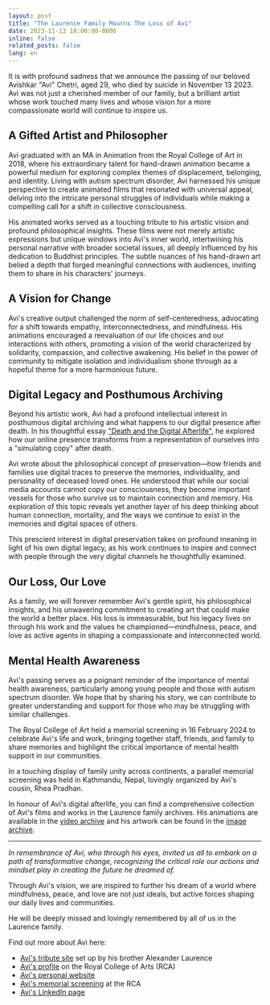 ```yaml
---
layout: post
title: "The Laurence Family Mourns The Loss of Avi"
date: 2023-11-13 18:00:00-0000
inline: false
related_posts: false
lang: en
---
```


It is with profound sadness that we announce the passing of our beloved Avishkar "Avi" Chetri, aged 29, who died by suicide in November 13 2023. Avi was not just a cherished member of our family, but a brilliant artist whose work touched many lives and whose vision for a more compassionate world will continue to inspire us.

## A Gifted Artist and Philosopher

Avi graduated with an MA in Animation from the Royal College of Art in 2018, where his extraordinary talent for hand-drawn animation became a powerful medium for exploring complex themes of displacement, belonging, and identity. Living with autism spectrum disorder, Avi harnessed his unique perspective to create animated films that resonated with universal appeal, delving into the intricate personal struggles of individuals while making a compelling call for a shift in collective consciousness.

His animated works served as a touching tribute to his artistic vision and profound philosophical insights. These films were not merely artistic expressions but unique windows into Avi's inner world, intertwining his personal narrative with broader societal issues, all deeply influenced by his dedication to Buddhist principles. The subtle nuances of his hand-drawn art belied a depth that forged meaningful connections with audiences, inviting them to share in his characters' journeys.

## A Vision for Change

Avi's creative output challenged the norm of self-centeredness, advocating for a shift towards empathy, interconnectedness, and mindfulness. His animations encouraged a reevaluation of our life choices and our interactions with others, promoting a vision of the world characterized by solidarity, compassion, and collective awakening. His belief in the power of community to mitigate isolation and individualism shone through as a hopeful theme for a more harmonious future.

## Digital Legacy and Posthumous Archiving

Beyond his artistic work, Avi had a profound intellectual interest in posthumous digital archiving and what happens to our digital presence after death. In his thoughtful essay ["Death and the Digital Afterlife"](https://web.archive.org/web/20210614032337/http://avichetri.co.uk/death-and-the-digital-afterlife/), he explored how our online presence transforms from a representation of ourselves into a "simulating copy" after death.

Avi wrote about the philosophical concept of preservation—how friends and families use digital traces to preserve the memories, individuality, and personality of deceased loved ones. He understood that while our social media accounts cannot copy our consciousness, they become important vessels for those who survive us to maintain connection and memory. His exploration of this topic reveals yet another layer of his deep thinking about human connection, mortality, and the ways we continue to exist in the memories and digital spaces of others.

This prescient interest in digital preservation takes on profound meaning in light of his own digital legacy, as his work continues to inspire and connect with people through the very digital channels he thoughtfully examined.

## Our Loss, Our Love

As a family, we will forever remember Avi's gentle spirit, his philosophical insights, and his unwavering commitment to creating art that could make the world a better place. His loss is immeasurable, but his legacy lives on through his work and the values he championed—mindfulness, peace, and love as active agents in shaping a compassionate and interconnected world.

## Mental Health Awareness

Avi's passing serves as a poignant reminder of the importance of mental health awareness, particularly among young people and those with autism spectrum disorder. We hope that by sharing his story, we can contribute to greater understanding and support for those who may be struggling with similar challenges.

The Royal College of Art held a memorial screening in 16 February 2024 to celebrate Avi's life and work, bringing together staff, friends, and family to share memories and highlight the critical importance of mental health support in our communities.

In a touching display of family unity across continents, a parallel memorial screening was held in Kathmandu, Nepal, lovingly organized by Avi's cousin, Rhea Pradhan.

In honour of Avi's digital afterlife, you can find a comprehensive collection of Avi's films and works in the Laurence family archives. His animations are available in the [video archive](/en/video-archive/) and his artwork can be found in the [image archive](/en/image-archive/).

---

*In remembrance of Avi, who through his eyes, invited us all to embark on a path of transformative change, recognizing the critical role our actions and mindset play in creating the future he dreamed of.*

Through Avi's vision, we are inspired to further his dream of a world where mindfulness, peace, and love are not just ideals, but active forces shaping our daily lives and communities.

He will be deeply missed and lovingly remembered by all of us in the Laurence family. 

Find out more about Avi here:

- [Avi's tribute site](https://rinoalex.my.canva.site/avichetri) set up by his brother Alexander Laurence
- [Avi's profile](https://wayback.archive-it.org/16274/20240307232318/) on the Royal College of Arts (RCA)
- [Avi's personal website](https://web.archive.org/web/20210614013758/http://avichetri.co.uk/)
- [Avi's memorial screening](https://www.rca.ac.uk/news-and-events/events/celebrating-avi-chetri-ma-animation-2018/) at the RCA
- [Avi's LinkedIn page](https://www.linkedin.com/in/avichetri/?originalSubdomain=uk)